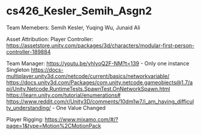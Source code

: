 # cs426_Kesler_Semih_Asgn2
Team Memebers:
Semih Kesler, Yuqing Wu, Junaid Ali

Asset Attribution:
  Player Controller:
    https://assetstore.unity.com/packages/3d/characters/modular-first-person-controller-189884

  Team Manager:
    https://youtu.be/yhlyoQ2F-NM?t=139 - Only one instance Singleton
    https://docs-multiplayer.unity3d.com/netcode/current/basics/networkvariable/
    https://docs.unity3d.com/Packages/com.unity.netcode.gameobjects@1.7/api/Unity.Netcode.RuntimeTests.SpawnTest.OnNetworkSpawn.html
    https://learn.unity.com/tutorial/enumerations#
    https://www.reddit.com/r/Unity3D/comments/10dm1w7/i_am_having_difficulty_understanding/ - One Value Changed

  Player Rigging:
    https://www.mixamo.com/#/?page=1&type=Motion%2CMotionPack
